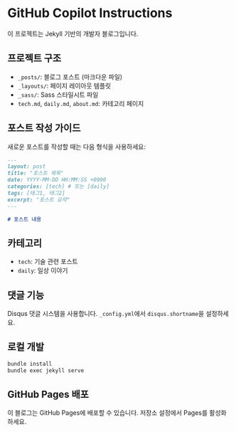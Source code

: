 # GitHub Copilot Instructions

이 프로젝트는 Jekyll 기반의 개발자 블로그입니다.

## 프로젝트 구조

- `_posts/`: 블로그 포스트 (마크다운 파일)
- `_layouts/`: 페이지 레이아웃 템플릿
- `_sass/`: Sass 스타일시트 파일
- `tech.md`, `daily.md`, `about.md`: 카테고리 페이지

## 포스트 작성 가이드

새로운 포스트를 작성할 때는 다음 형식을 사용하세요:

```markdown
---
layout: post
title: "포스트 제목"
date: YYYY-MM-DD HH:MM:SS +0900
categories: [tech] # 또는 [daily]
tags: [태그1, 태그2]
excerpt: "포스트 요약"
---

# 포스트 내용
```

## 카테고리

- `tech`: 기술 관련 포스트
- `daily`: 일상 이야기

## 댓글 기능

Disqus 댓글 시스템을 사용합니다. `_config.yml`에서 `disqus.shortname`을 설정하세요.

## 로컬 개발

```bash
bundle install
bundle exec jekyll serve
```

## GitHub Pages 배포

이 블로그는 GitHub Pages에 배포할 수 있습니다. 저장소 설정에서 Pages를 활성화하세요.
